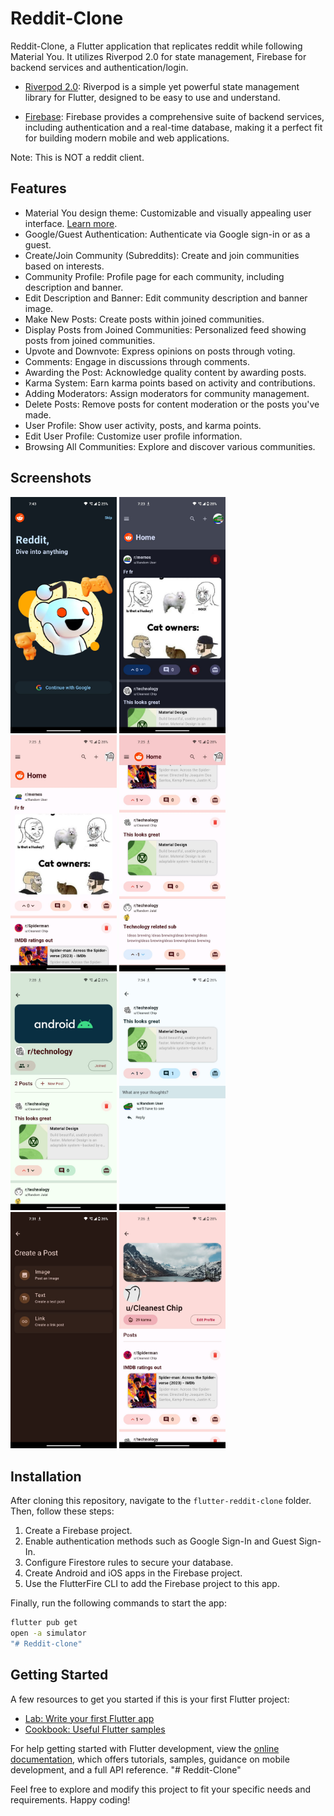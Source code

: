 # Reddit-Clone

Reddit-Clone, a Flutter application that replicates reddit while following Material You. It utilizes Riverpod 2.0 for state management, Firebase for backend services and authentication/login.

- [Riverpod 2.0](https://riverpod.dev/): Riverpod is a simple yet powerful state management library for Flutter, designed to be easy to use and understand.

- [Firebase](https://firebase.google.com/): Firebase provides a comprehensive suite of backend services, including authentication and a real-time database, making it a perfect fit for building modern mobile and web applications.

Note: This is NOT a reddit client.

## Features

- Material You design theme: Customizable and visually appealing user interface. [Learn more](https://m3.material.io/).
- Google/Guest Authentication: Authenticate via Google sign-in or as a guest.
- Create/Join Community (Subreddits): Create and join communities based on interests.
- Community Profile: Profile page for each community, including description and banner.
- Edit Description and Banner: Edit community description and banner image.
- Make New Posts: Create posts within joined communities.
- Display Posts from Joined Communities: Personalized feed showing posts from joined communities.
- Upvote and Downvote: Express opinions on posts through voting.
- Comments: Engage in discussions through comments.
- Awarding the Post: Acknowledge quality content by awarding posts.
- Karma System: Earn karma points based on activity and contributions.
- Adding Moderators: Assign moderators for community management.
- Delete Posts: Remove posts for content moderation or the posts you've made.
- User Profile: Show user activity, posts, and karma points.
- Edit User Profile: Customize user profile information.
- Browsing All Communities: Explore and discover various communities.

## Screenshots

<img src="screenshots/screenshot1.png" width="170" alt="Screenshot 1"> <img src="screenshots/screenshot2.png" width="170" alt="Screenshot 2"> <img src="screenshots/screenshot3.png" width="170" alt="Screenshot 3"> <img src="screenshots/screenshot4.png" width="170" alt="Screenshot 4"> <br>
<img src="screenshots/screenshot5.png" width="170" alt="Screenshot 5"> <img src="screenshots/screenshot6.png" width="170" alt="Screenshot 6"> <img src="screenshots/screenshot7.png" width="170" alt="Screenshot 7"> <img src="screenshots/screenshot8.png" width="170" alt="Screenshot 8">

## Installation

After cloning this repository, navigate to the `flutter-reddit-clone` folder. Then, follow these steps:

1. Create a Firebase project.
2. Enable authentication methods such as Google Sign-In and Guest Sign-In.
3. Configure Firestore rules to secure your database.
4. Create Android and iOS apps in the Firebase project.
5. Use the FlutterFire CLI to add the Firebase project to this app.

Finally, run the following commands to start the app:

```bash
flutter pub get
open -a simulator
"# Reddit-clone" 

```
## Getting Started

A few resources to get you started if this is your first Flutter project:

- [Lab: Write your first Flutter app](https://docs.flutter.dev/get-started/codelab)
- [Cookbook: Useful Flutter samples](https://docs.flutter.dev/cookbook)

For help getting started with Flutter development, view the
[online documentation](https://docs.flutter.dev/), which offers tutorials,
samples, guidance on mobile development, and a full API reference.
"# Reddit-Clone"

Feel free to explore and modify this project to fit your specific needs and requirements. Happy coding!